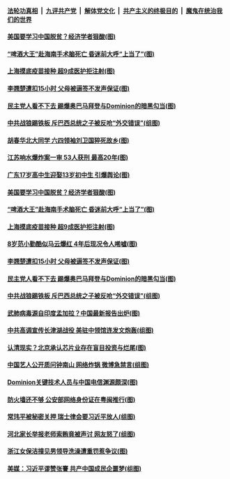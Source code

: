 

####  [法轮功真相](../../../../basic/blob/master/README.md?t=11302031) &nbsp;|&nbsp; [九评共产党](../../../../9ping.md/blob/master/README.md?t=11302031) &nbsp;|&nbsp; [解体党文化](../../../../jtdwh.md/blob/master/README.md?t=11302031)  &nbsp;|&nbsp; [共产主义的终极目的](../../../../gczydzjmd.md/blob/master/README.md?t=11302031) &nbsp;|&nbsp; [魔鬼在统治我们的世界](../../../../mgztzwmdsj.md/blob/master/README.md?t=11302031) 

#### [美国要学习中国脱贫？经济学者狠酸(图)](../pages/p1/954150.md?t=11302031) 

#### [“啤酒大王”赴海南手术脑死亡 昏迷前大呼“上当了”(图)](../pages/p1/954171.md?t=11302031) 

#### [上海摸底疫苗接种 超9成医护拒注射(图)](../pages/p1/954177.md?t=11302031) 

#### [李翘楚遭扣15小时 父母被逼签不发声保证(图)](../pages/p1/954147.md?t=11302031) 

#### [民主党人看不下去 踢爆奥巴马拜登与Dominion的暗黑勾当(图)](../pages/p1/954080.md?t=11302031) 

#### [中共战狼踢铁板 斥巴西总统之子被反呛“外交错误”(组图)](../pages/p1/954120.md?t=11302031) 

#### [胡春华北大同学 六四领袖刘卫国猝死故乡(图)](../pages/p1/954208.md?t=11302031) 

#### [江苏响水爆炸案一审 53人获刑 最高20年(图)](../pages/p1/954207.md?t=11302031) 

#### [广东17岁高中生迎娶13岁初中生 引爆舆论(图)](../pages/p1/954195.md?t=11302031) 

#### [美国要学习中国脱贫？经济学者狠酸(图)](../pages/p1/954150.md?t=11302031) 

#### [“啤酒大王”赴海南手术脑死亡 昏迷前大呼“上当了”(图)](../pages/p1/954171.md?t=11302031) 

#### [上海摸底疫苗接种 超9成医护拒注射(图)](../pages/p1/954177.md?t=11302031) 

#### [8岁范小勤酷似马云爆红 4年后现况令人唏嘘(图)](../pages/p1/954173.md?t=11302031) 

#### [李翘楚遭扣15小时 父母被逼签不发声保证(图)](../pages/p1/954147.md?t=11302031) 

#### [民主党人看不下去 踢爆奥巴马拜登与Dominion的暗黑勾当(图)](../pages/p1/954080.md?t=11302031) 

#### [中共战狼踢铁板 斥巴西总统之子被反呛“外交错误”(组图)](../pages/p1/954120.md?t=11302031) 

#### [武肺病毒源自印度孟加拉？中国最新报告出炉(图)](../pages/p1/954106.md?t=11302031) 

#### [中共高调宣传长津湖战役 美驻中领馆连发文炮轰(组图)](../pages/p1/954089.md?t=11302031) 

#### [认清现实？北京承认芯片业存在盲目投资与烂尾(图)](../pages/p1/954071.md?t=11302031) 

#### [中国艺人公开质问钟南山 网络炸锅 微博急禁言(组图)](../pages/p1/954078.md?t=11302031) 

#### [Dominion关键技术人员与中国电信渊源颇深(图)](../pages/p1/953977.md?t=11302031) 

#### [防火墙还不够 公安部网络身份证在粤闽推行(图)](../pages/p1/954039.md?t=11302031) 

#### [常玮平被秘密关押 瑞士律会要习近平放人(组图)](../pages/p1/954020.md?t=11302031) 

#### [河北家长举报老师索贿竟被声讨 网友怒了(组图)](../pages/p1/954018.md?t=11302031) 

#### [浙江女保洁撞见男领导洗澡遭重罚惹争议(图)](../pages/p1/954004.md?t=11302031) 

#### [美媒：习近平谬赞张謇 共产中国成民企噩梦(组图)](../pages/p1/953953.md?t=11302031) 

